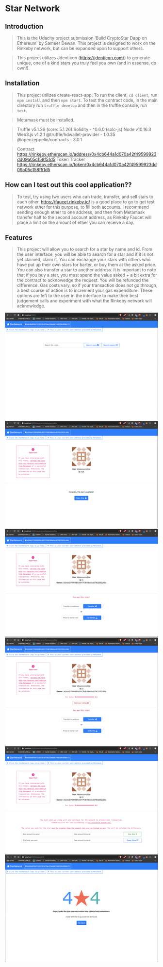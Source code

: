 # Star Network

## Introduction

> This is the Udacity project submission 'Build CryptoStar Dapp on Ethereum' by Sameer Dewan. This project is designed to work on the Rinkeby network, but can be expanded upon to support others.

> This project utilizes Jdenticon (https://jdenticon.com/) to generate unique, one of a kind stars you truly feel you own (and in essense, do own!).


## Installation

> This project utilizes create-react-app. To run the client, ``cd client``, run ``npm install`` and then ``npm start``. To test the contract code, in the main directory run ``truffle develop`` and then in the truffle console, run ``test``.

> Metamask must be installed.

> Truffle v5.1.26 (core: 5.1.26)
> Solidity - ^0.6.0 (solc-js)
> Node v10.16.3
> Web3.js v1.2.1
> @truffle/hdwallet-provider - 1.0.35
> @openzeppelin/contracts - 3.0.1

> Contract https://rinkeby.etherscan.io/address/0x4cb644a1d070a42f49599923dd09a05c158f51d5
> Token Tracker https://rinkeby.etherscan.io/token/0x4cb644a1d070a42f49599923dd09a05c158f51d5

## How can I test out this cool application??

> To test, try using two users who can trade, transfer, and sell stars to each other. https://faucet.rinkeby.io/ is a good place to go to get test network ether for this purpose, to fill both accounts. I recommend sending enough ether to one address, and then from Metamask transfer half to the second account address, as Rinkeby Faucet will place a limit on the amount of ether you can receive a day.

## Features

> This project will allow you to search for a star by name and id. From the user interface, you will be able to search for a star and if it is not yet claimed, claim it. You can exchange your stars with others who have put up their own stars for barter, or buy them at the asked price. You can also transfer a star to another address. It is important to note that if you buy a star, you must spend the value asked + a bit extra for the contract to acknowedge the request. You will be refunded the difference. Gas costs vary, so if your transaction does not go through, a best course of action is to increment your gas expenditure. These options are left to the user in the interface to make their best judgement calls and experiment with what the Rinkeby network will acknowledge. 

![](./screens/1.png)
![](./screens/2.png)
![](./screens/3.png)
![](./screens/4.png)
![](./screens/5.png)
![](./screens/6.png)